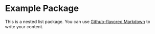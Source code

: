 # Example Package

This is a nested list package. You can use
[Github-flavored Markdown](https://guides.github.com/features/mastering-markdown/)
to write your content.